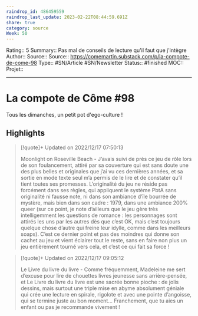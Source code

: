 ```yaml
---
raindrop_id: 486459559
raindrop_last_update: 2023-02-22T08:44:59.691Z
share: true
category: source
Week: 50
---
```


Rating:: 5
Summary:: Pas mal de conseils de lecture qu'il faut que j'intègre 
Author::
Source:: 
Source:: https://comemartin.substack.com/p/la-compote-de-come-98
Type:: #SN/Article #SN/Newsletter
Status:: #finished 
MOC::
Projet:: 


---
# La compote de Côme #98

Tous les dimanches, un petit pot d'ego-culture !

## Highlights

> [!quote]+ Updated on 2022/12/17 07:50:13
>
> Moonlight on Roseville Beach - J’avais suivi de près ce jeu de rôle lors de son foulancement, attiré par sa couverture qui est sans doute une des plus belles et originales que j’ai vu ces dernières années, et sa sortie en mode texte seul m’a permis de le lire et de constater qu’il tient toutes ses promesses. L’originalité du jeu ne réside pas forcément dans ses règles, qui appliquent le système PbtA sans originalité ni fausse note, ni dans son ambiance d’île bourrée de mystère, mais bien dans son cadre : 1979, dans une ambiance 200% queer (sur ce point, je note d’ailleurs que le jeu gère très intelligemment les questions de romance : les personnages sont attirés les uns par les autres dès que c’est OK, mais c’est toujours quelque chose d’autre qui freine leur idylle, comme dans les meilleurs soaps). C’est ce dernier point et pas des moindres qui donne son cachet au jeu et vient éclairer tout le reste, sans en faire non plus un jeu entièrement tourné vers cela, et c’est ce qui fait sa force !

> [!quote]+ Updated on 2022/12/17 09:05:12
>
> Le Livre du livre du livre - Comme fréquemment, Madeleine me sert d’excuse pour lire de chouettes livres jeunesse sans arrière-pensée, et Le Livre du livre du livre est une sacrée bonne pioche : de jolis dessins, mais surtout une triple mise en abyme absolument géniale qui crée une lecture en spirale, rigolote et avec une pointe d’angoisse, qui se termine juste au bon moment… Franchement, que tu aies un enfant ou pas je recommande vivement !

